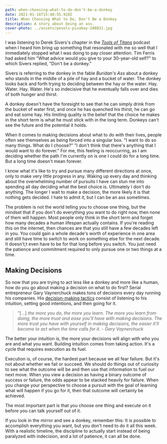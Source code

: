 ```yaml
---
path: when-choosing-what-to-do-don't-be-a-donkey
date: 2021-01-16T15:48:55.910Z
title: When Choosing What to Do, Don't Be a Donkey
description: A story about being an ass.
cover-photo: ../assets/pexels-pixabay-208821.jpg
---
```

<!--StartFragment-->

I was listening to Derek Sivers's chapter in the *[Tools of Titans](https://podcasts.apple.com/ca/podcast/tools-titans-tactics-routines-habits-world-class-performers/id1515607844)* podcast when I heard him bring up something that resonated with me so well that I immediately stopped what I was doing to pay closer attention. Tim Ferris had asked him "What advice would you give to your 30-year-old self?" to which Sivers replied, "Don't be a donkey."

Sivers is referring to the donkey in the fable *Buridan's Ass* about a donkey who stands in the middle of a pile of hay and a bucket of water. The donkey looks back and forth trying to deciding between the hay or the water. Hay. Water. Hay. Water. He's so indecisive that he eventually falls over and dies of both hunger and thirst.

A donkey doesn't have the foresight to see that he can simply drink from the bucket of water first, and once he has quenched his thirst, he can go and eat some hay. His limiting quality is the belief that the choice he makes in the short term is what he must stick with in the long term. Donkeys can't see the future and the potential it holds.

When it comes to making decisions about what to do with their lives, people often see themselves as being forced into a singular box. "I want to do so many things. What do I choose?" "I don't think that there's anything that I would want to do forever." For me, this feeling is reoccurring, as I am deciding whether the path I'm currently on is one I could do for a long time. But a long time doesn't mean forever.

I know what it's like to try and pursue many different directions at once, only to make very little progress in any. Waking up every day and thinking about the overwhelming number of pursuits I have can stun me into spending all day deciding what the best choice is. Ultimately I don't do anything. The longer I wait to make a decision, the more likely it is that nothing gets decided. I hate to admit it, but I can be an ass sometimes.

The problem is not the world telling you to choose one thing, but the mindset that if you don't do everything you want to do right now, then none of them will happen. Most people only think in the short term and forget how many decades a human lifespan actually contains. If you're reading this on the internet, then chances are that you still have a few decades left in you. You could gain a whole decade's worth of experience in one area and still have time to switch to work on something else for the next decade. It doesn't;t even have to be for that long before you switch. You just need the patience and commitment required to only pursue one or two things at a time.

## Making Decisions

So now that you are trying to act less like a donkey and more like a human, how do you go about making a decision on what to do first? Serial entrepreneur Gary Vaynerchuck makes tons of decisions every day running his companies. His [decision-making tactics](https://www.garyvaynerchuk.com/how-i-decide/) consist of listening to his intuition, setting good intentions, and then going for it.

> "\[…] *the more you do, the more you learn. The more you learn from doing, the more trust and ease you’ll have with making decisions. The more trust you have with yourself in making decisions, the easier it’ll become to act when the time calls for it. - Gary Vaynerchuck*

The better your intuition is, the more your decisions will align with who you are and what you want. Building intuition comes from taking action. It's a cycle that requires execution as its fuel.

Execution is, of course, the hardest part because we all fear failure. But it's not about whether we fail or succeed. We should do things out of curiosity to see what the outcome will be and then use that information to fuel our next move. When you view a decision as having a binary outcome of success or failure, the odds appear to be stacked heavily for failure. When you change your perspective to choose a pursuit with the goal of learning what will happen if you go for it, then that outcome will certainly be achieved.

The most important part is that you choose one thing and execute on it before you can talk yourself out of it.

If you look in the mirror and see a donkey, remember this: It is possible to accomplish everything you want, but you don't need to do it all this week. With a realistic timeline, the discipline to actually start instead of being paralyzed with indecision, and a lot of patience, it can all be done. 

<!--EndFragment-->